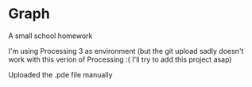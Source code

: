 # Graph
A small school homework

I'm using Processing 3 as environment (but the git upload sadly doesn't work with this verion of Processing :(
I'll try to add this project asap)

Uploaded the .pde file manually
